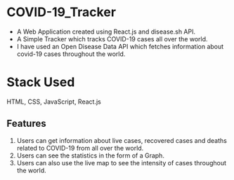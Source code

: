 # COVID-19_Tracker
- A Web Application created using React.js and disease.sh API.
- A Simple Tracker which tracks COVID-19 cases all over the world.
- I have used an Open Disease Data API which fetches information about covid-19 cases throughout the world.

# Stack Used
HTML, CSS, JavaScript, React.js

## Features
1. Users can get information about live cases, recovered cases and deaths related to COVID-19 from all over the world.
2. Users can see the statistics in the form of a Graph.
3. Users can also use the live map to see the intensity of cases throughout the world.
